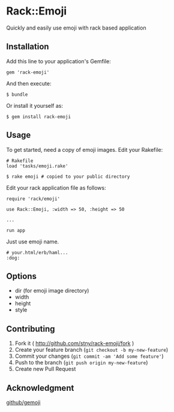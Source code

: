 # Rack::Emoji

Quickly and easily use emoji with rack based application

## Installation

Add this line to your application's Gemfile:

    gem 'rack-emoji'

And then execute:

    $ bundle

Or install it yourself as:

    $ gem install rack-emoji

## Usage

To get started, need a copy of emoji images.
Edit your Rakefile:

```
# Rakefile
load 'tasks/emoji.rake'
```

```
$ rake emoji # copied to your public directory
```

Edit your rack application file as follows:

```
require 'rack/emoji'

use Rack::Emoji, :width => 50, :height => 50

...

run app
```

Just use emoji name.

```
# your.html/erb/haml...
:dog:
```

## Options

- dir (for emoji image directory)
- width
- height
- style

## Contributing

1. Fork it ( http://github.com/stny/rack-emoji/fork )
2. Create your feature branch (`git checkout -b my-new-feature`)
3. Commit your changes (`git commit -am 'Add some feature'`)
4. Push to the branch (`git push origin my-new-feature`)
5. Create new Pull Request

## Acknowledgment

[github/gemoji](https://github.com/github/gemoji)
